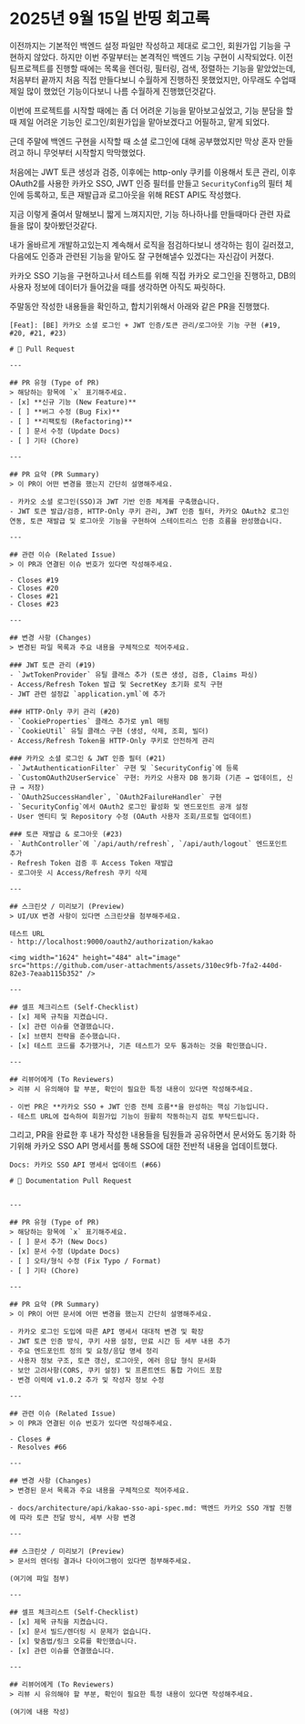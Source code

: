 # 2025년 9월 15일 반띵 회고록




이전까지는 기본적인 백엔드 설정 파일만 작성하고 제대로 로그인, 회원가입 기능을 구현하지 않았다.
하지만 이번 주말부터는 본격적인 백엔드 기능 구현이 시작되었다.
이전 팀프로젝트를 진행할 때에는 목록을 렌더링, 필터링, 검색, 정렬하는 기능을 맡았었는데,
처음부터 끝까지 처음 직접 만들다보니 수월하게 진행하진 못했었지만,
아무래도 수업때 제일 많이 했었던 기능이다보니 나름 수월하게 진행했던것같다.

이번에 프로젝트를 시작할 때에는 좀 더 어려운 기능을 맡아보고싶었고,
기능 분담을 할 때 제일 어려운 기능인 로그인/회원가입을 맡아보겠다고 어필하고, 맡게 되었다.

근데 주말에 백엔드 구현을 시작할 때 소셜 로그인에 대해 공부했었지만
막상 혼자 만들려고 하니 무엇부터 시작할지 막막했었다.


처음에는 JWT 토큰 생성과 검증, 이후에는 http-only 쿠키를 이용해서 토큰 관리,
이후 OAuth2를 사용한 카카오 SSO, JWT 인증 필터를 만들고
`SecurityConfig`의 필터 체인에 등록하고, 토큰 재발급과 로그아웃을 위해
REST API도 작성했다.

지금 이렇게 줄여서 말해보니 짧게 느껴지지만, 기능 하나하나를 만들때마다 관련 자료들을
많이 찾아봤던것같다.

내가 올바르게 개발하고있는지 계속해서 로직을 점검하다보니 생각하는 힘이 길러졌고,
다음에도 인증과 관련된 기능을 맡아도 잘 구현해낼수 있겠다는 자신감이 커졌다.

카카오 SSO 기능을 구현하고나서 테스트를 위해
직접 카카오 로그인을 진행하고, DB의 사용자 정보에 데이터가 들어갔을 때를 생각하면 아직도 짜릿하다.



주말동안 작성한 내용들을 확인하고, 합치기위해서 아래와 같은 PR을 진행했다.

```text
[Feat]: [BE] 카카오 소셜 로그인 + JWT 인증/토큰 관리/로그아웃 기능 구현 (#19, #20, #21, #23)

# 🚀 Pull Request

---

## PR 유형 (Type of PR)
> 해당하는 항목에 `x` 표기해주세요.
- [x] **신규 기능 (New Feature)**
- [ ] **버그 수정 (Bug Fix)**
- [ ] **리팩토링 (Refactoring)**
- [ ] 문서 수정 (Update Docs)
- [ ] 기타 (Chore)

---

## PR 요약 (PR Summary)
> 이 PR이 어떤 변경을 했는지 간단히 설명해주세요.

- 카카오 소셜 로그인(SSO)과 JWT 기반 인증 체계를 구축했습니다.
- JWT 토큰 발급/검증, HTTP-Only 쿠키 관리, JWT 인증 필터, 카카오 OAuth2 로그인 연동, 토큰 재발급 및 로그아웃 기능을 구현하여 스테이트리스 인증 흐름을 완성했습니다.

---

## 관련 이슈 (Related Issue)
> 이 PR과 연결된 이슈 번호가 있다면 작성해주세요.

- Closes #19 
- Closes #20 
- Closes #21 
- Closes #23 

---

## 변경 사항 (Changes)
> 변경된 파일 목록과 주요 내용을 구체적으로 적어주세요.

### JWT 토큰 관리 (#19)  
- `JwtTokenProvider` 유틸 클래스 추가 (토큰 생성, 검증, Claims 파싱)  
- Access/Refresh Token 발급 및 SecretKey 초기화 로직 구현  
- JWT 관련 설정값 `application.yml`에 추가  

### HTTP-Only 쿠키 관리 (#20)  
- `CookieProperties` 클래스 추가로 yml 매핑  
- `CookieUtil` 유틸 클래스 구현 (생성, 삭제, 조회, 빌더)  
- Access/Refresh Token을 HTTP-Only 쿠키로 안전하게 관리  

### 카카오 소셜 로그인 & JWT 인증 필터 (#21)  
- `JwtAuthenticationFilter` 구현 및 `SecurityConfig`에 등록  
- `CustomOAuth2UserService` 구현: 카카오 사용자 DB 동기화 (기존 → 업데이트, 신규 → 저장)  
- `OAuth2SuccessHandler`, `OAuth2FailureHandler` 구현  
- `SecurityConfig`에서 OAuth2 로그인 활성화 및 엔드포인트 공개 설정  
- User 엔티티 및 Repository 수정 (OAuth 사용자 조회/프로필 업데이트)  

### 토큰 재발급 & 로그아웃 (#23)  
- `AuthController`에 `/api/auth/refresh`, `/api/auth/logout` 엔드포인트 추가  
- Refresh Token 검증 후 Access Token 재발급  
- 로그아웃 시 Access/Refresh 쿠키 삭제  

---

## 스크린샷 / 미리보기 (Preview)
> UI/UX 변경 사항이 있다면 스크린샷을 첨부해주세요.

테스트 URL
- http://localhost:9000/oauth2/authorization/kakao

<img width="1624" height="484" alt="image" src="https://github.com/user-attachments/assets/310ec9fb-7fa2-440d-82e3-7eaab115b352" />

---

## 셀프 체크리스트 (Self-Checklist)
- [x] 제목 규칙을 지켰습니다.
- [x] 관련 이슈를 연결했습니다.
- [x] 브랜치 전략을 준수했습니다.
- [x] 테스트 코드를 추가했거나, 기존 테스트가 모두 통과하는 것을 확인했습니다.

---

## 리뷰어에게 (To Reviewers)
> 리뷰 시 유의해야 할 부분, 확인이 필요한 특정 내용이 있다면 작성해주세요.

- 이번 PR은 **카카오 SSO + JWT 인증 전체 흐름**을 완성하는 핵심 기능입니다.
- 테스트 URL에 접속하여 회원가입 기능이 원활히 작동하는지 검토 부탁드립니다.
```



그리고, PR을 완료한 후 내가 작성한 내용들을 팀원들과 공유하면서
문서와도 동기화 하기위해 카카오 SSO API 명세서를 통해 
SSO에 대한 전반적 내용을 업데이트했다.

```text
Docs: 카카오 SSO API 명세서 업데이트 (#66)

# 📄 Documentation Pull Request


---

## PR 유형 (Type of PR)
> 해당하는 항목에 `x` 표기해주세요.
- [ ] 문서 추가 (New Docs)
- [x] 문서 수정 (Update Docs)
- [ ] 오타/형식 수정 (Fix Typo / Format)
- [ ] 기타 (Chore)

---

## PR 요약 (PR Summary)
> 이 PR이 어떤 문서에 어떤 변경을 했는지 간단히 설명해주세요.

- 카카오 로그인 도입에 따른 API 명세서 대대적 변경 및 확장
- JWT 토큰 인증 방식, 쿠키 사용 설정, 만료 시간 등 세부 내용 추가
- 주요 엔드포인트 정의 및 요청/응답 명세 정리
- 사용자 정보 구조, 토큰 갱신, 로그아웃, 에러 응답 형식 문서화
- 보안 고려사항(CORS, 쿠키 설정) 및 프론트엔드 통합 가이드 포함
- 변경 이력에 v1.0.2 추가 및 작성자 정보 수정

---

## 관련 이슈 (Related Issue)
> 이 PR과 연결된 이슈 번호가 있다면 작성해주세요.

- Closes #
- Resolves #66 

---

## 변경 사항 (Changes)
> 변경된 문서 목록과 주요 내용을 구체적으로 적어주세요.

- docs/architecture/api/kakao-sso-api-spec.md: 백엔드 카카오 SSO 개발 진행에 따라 토큰 전달 방식, 세부 사항 변경

---

## 스크린샷 / 미리보기 (Preview)
> 문서의 렌더링 결과나 다이어그램이 있다면 첨부해주세요.

(여기에 파일 첨부)

---

## 셀프 체크리스트 (Self-Checklist)
- [x] 제목 규칙을 지켰습니다.
- [x] 문서 빌드/렌더링 시 문제가 없습니다.
- [x] 맞춤법/링크 오류를 확인했습니다.
- [x] 관련 이슈를 연결했습니다.

---

## 리뷰어에게 (To Reviewers)
> 리뷰 시 유의해야 할 부분, 확인이 필요한 특정 내용이 있다면 작성해주세요.

(여기에 내용 작성)

```







